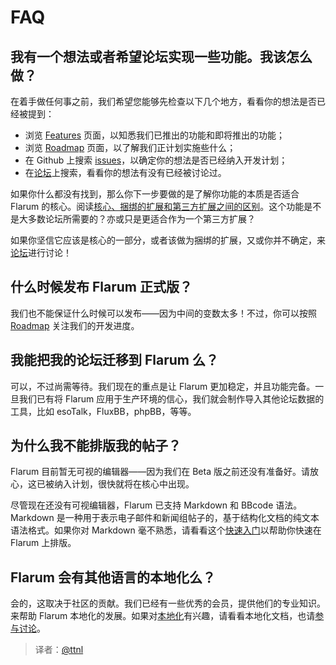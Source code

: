 # FAQ

## 我有一个想法或者希望论坛实现一些功能。我该怎么做？

在着手做任何事之前，我们希望您能够先检查以下几个地方，看看你的想法是否已经被提到：

* 浏览 [Features](http://flarum.org/features/) 页面，以知悉我们已推出的功能和即将推出的功能；
* 浏览 [Roadmap](https://github.com/justjavac/flarum/issues/3) 页面，以了解我们正计划实施些什么；
* 在 Github 上搜索 [issues](https://github.com/issues?utf8=%E2%9C%93&q=is%3Aopen+is%3Aissue+user%3Aflarum+)，以确定你的想法是否已经纳入开发计划；
* 在[论坛](http://discuss.flarum.org)上搜索，看看你的想法有没有已经被讨论过。

如果你什么都没有找到，那么你下一步要做的是了解你功能的本质是否适合 Flarum 的核心。阅读[核心、捆绑的扩展和第三方扩展之间的区别](../extend/introduction.md)。这个功能是不是大多数论坛所需要的？亦或只是更适合作为一个第三方扩展？

如果你坚信它应该是核心的一部分，或者该做为捆绑的扩展，又或你并不确定，来[论坛](https://discuss.flarum.org/t/features)进行讨论！

## 什么时候发布 Flarum 正式版？

我们也不能保证什么时候可以发布——因为中间的变数太多！不过，你可以按照 [Roadmap](https://github.com/justjavac/flarum/issues/3) 关注我们的开发进度。

## 我能把我的论坛迁移到 Flarum 么？

可以，不过尚需等待。我们现在的重点是让 Flarum 更加稳定，并且功能完备。一旦我们已有将 Flarum 应用于生产环境的信心，我们就会制作导入其他论坛数据的工具，比如 esoTalk，FluxBB，phpBB，等等。

## 为什么我不能排版我的帖子？

Flarum 目前暂无可视的编辑器――因为我们在 Beta 版之前还没有准备好。请放心，这已被纳入计划，很快就将在核心中出现。

尽管现在还没有可视编辑器，Flarum 已支持 Markdown 和 BBcode 语法。Markdown 是一种用于表示电子邮件和新闻组帖子的，基于结构化文档的纯文本语法格式。如果你对 Markdown 毫不熟悉，请看看这个[快速入门](http://justjavac.com/jekyll/2012/03/31/markdown-basics.html)以帮助你快速在 Flarum 上排版。

## Flarum 会有其他语言的本地化么？

会的，这取决于社区的贡献。我们已经有一些优秀的会员，提供他们的专业知识。来帮助 Flarum 本地化的发展。如果对[本地化](../translate/localization.md)有兴趣，请看看本地化文档，也请[参与讨论](http://discuss.flarum.org/d/336-potential-l10n-stumbling-blocks)。

> 译者：[@ttnl](https://github.com/ttnl)
